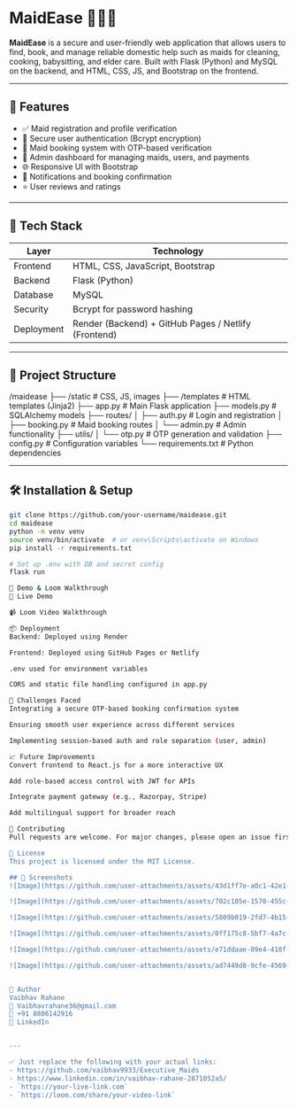 # MaidEase 🧹👩‍🍳

**MaidEase** is a secure and user-friendly web application that allows users to find, book, and manage reliable domestic help such as maids for cleaning, cooking, babysitting, and elder care. Built with Flask (Python) and MySQL on the backend, and HTML, CSS, JS, and Bootstrap on the frontend.

---

## 🚀 Features

- ✅ Maid registration and profile verification  
- 🔐 Secure user authentication (Bcrypt encryption)  
- 📆 Maid booking system with OTP-based verification  
- 🧾 Admin dashboard for managing maids, users, and payments  
- 🌐 Responsive UI with Bootstrap  
- 📲 Notifications and booking confirmation  
- ⭐ User reviews and ratings  

---

## 🧩 Tech Stack

| Layer      | Technology                     |
|------------|--------------------------------|
| Frontend   | HTML, CSS, JavaScript, Bootstrap |
| Backend    | Flask (Python)                 |
| Database   | MySQL                          |
| Security   | Bcrypt for password hashing    |
| Deployment | Render (Backend) + GitHub Pages / Netlify (Frontend) |

---

## 📁 Project Structure

/maidease
├── /static # CSS, JS, images
├── /templates # HTML templates (Jinja2)
├── app.py # Main Flask application
├── models.py # SQLAlchemy models
├── routes/
│ ├── auth.py # Login and registration
│ ├── booking.py # Maid booking routes
│ └── admin.py # Admin functionality
├── utils/
│ └── otp.py # OTP generation and validation
├── config.py # Configuration variables
└── requirements.txt # Python dependencies


---

## 🛠️ Installation & Setup

```bash
git clone https://github.com/your-username/maidease.git
cd maidease
python -m venv venv
source venv/bin/activate  # or venv\Scripts\activate on Windows
pip install -r requirements.txt

# Set up .env with DB and secret config
flask run

🧪 Demo & Loom Walkthrough
🔗 Live Demo

📹 Loom Video Walkthrough

📦 Deployment
Backend: Deployed using Render

Frontend: Deployed using GitHub Pages or Netlify

.env used for environment variables

CORS and static file handling configured in app.py

🧠 Challenges Faced
Integrating a secure OTP-based booking confirmation system

Ensuring smooth user experience across different services

Implementing session-based auth and role separation (user, admin)

📈 Future Improvements
Convert frontend to React.js for a more interactive UX

Add role-based access control with JWT for APIs

Integrate payment gateway (e.g., Razorpay, Stripe)

Add multilingual support for broader reach

🤝 Contributing
Pull requests are welcome. For major changes, please open an issue first to discuss what you'd like to change.

📄 License
This project is licensed under the MIT License.

## 📸 Screenshots
![Image](https://github.com/user-attachments/assets/43d1ff7e-a0c1-42e1-94f1-9357b353331d)

![Image](https://github.com/user-attachments/assets/702c105e-1570-455c-82af-8a446702c260)

![Image](https://github.com/user-attachments/assets/5809b019-2fd7-4b15-b815-b366272b0ffd)

![Image](https://github.com/user-attachments/assets/0ff175c8-5bf7-4a7c-b0ae-46518ab4eb1f)

![Image](https://github.com/user-attachments/assets/e71ddaae-09e4-410f-b3da-69a8b1fe5436)

![Image](https://github.com/user-attachments/assets/ad7449d8-9cfe-4569-8ada-88fea3ec533c)


👤 Author
Vaibhav Rahane
📧 Vaibhavrahane36@gmail.com
📱 +91 8806142916
🔗 LinkedIn


---

✅ Just replace the following with your actual links:
- https://github.com/vaibhav9933/Executive_Maids
- https://www.linkedin.com/in/vaibhav-rahane-2871052a5/
- `https://your-live-link.com`
- `https://loom.com/share/your-video-link`
